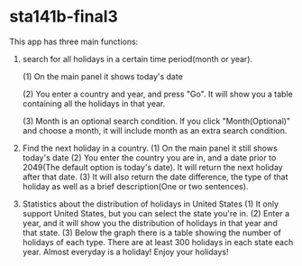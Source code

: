 # sta141b-final3
This app has three main functions: 

1. search for all holidays in a certain time period(month or year).

    (1) On the main panel it shows today's date
    
    (2) You enter a country and year, and press "Go". It will show you a table containing all the holidays in that year.
    
    (3) Month is an optional search condition. If you click "Month(Optional)" and choose a month, it will include month as an extra search   condition.

2. Find the next holiday in a country.
    (1) On the main panel it still shows today's date
    (2) You enter the country you are in, and a date prior to 2049(The default option is today's date). It will return the next holiday after that date.
    (3) It will also return the date difference, the type of that holiday as well as a brief description(One or two sentences).
  
3. Statistics about the distribution of holidays in United States
    (1) It only support United States, but you can select the state you're in.
    (2) Enter a year, and it will show you the distribution of holidays in that year and that state.
    (3) Below the graph there is a table showing the number of holidays of each type. There are at least 300 holidays in each state each     year. Almost everyday is a holiday! Enjoy your holidays!
